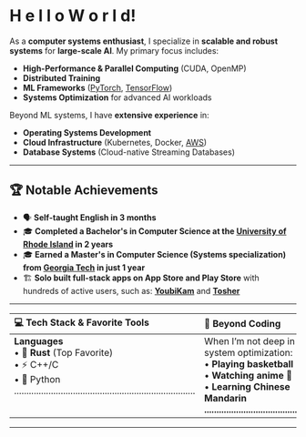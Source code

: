 # H e l l o   W o r l d! 

As a **computer systems enthusiast**, I specialize in **scalable and robust systems** for **large-scale AI**. My primary focus includes:  
- **High-Performance & Parallel Computing** (CUDA, OpenMP)  
- **Distributed Training** 
- **ML Frameworks** (<a href="https://pytorch.org/" target="_blank" rel="noopener noreferrer">PyTorch</a>, <a href="https://www.tensorflow.org/" target="_blank" rel="noopener noreferrer">TensorFlow</a>)  
- **Systems Optimization** for advanced AI workloads  

Beyond ML systems, I have **extensive experience** in:
- **Operating Systems Development**  
- **Cloud Infrastructure** (Kubernetes, Docker, <a href="https://aws.amazon.com/" target="_blank" rel="noopener noreferrer">AWS</a>)  
- **Database Systems** (Cloud-native Streaming Databases)  

---

## 🏆 **Notable Achievements**  
- 🗣️ **Self-taught English in 3 months**  
- 🎓 **Completed a Bachelor's in Computer Science at the <a href="https://www.uri.edu/" target="_blank" rel="noopener noreferrer">University of Rhode Island</a> in 2 years**  
- 🎓 **Earned a Master's in Computer Science (Systems specialization) from <a href="https://www.cc.gatech.edu/" target="_blank" rel="noopener noreferrer">Georgia Tech</a> in just 1 year**
- 🏗️ **Solo built full-stack apps on App Store and Play Store** with hundreds of active users, such as: **<a href="https://youbikam.com" target="_blank" rel="noopener noreferrer">YoubiKam</a>** and **<a href="https://maskofjanus.com/tosher/redirect" target="_blank" rel="noopener noreferrer">Tosher</a>**
---

<table width="100%">
  <thead>
    <tr>
      <th style="text-align: left; padding-right: 50px;">💻 Tech Stack &amp; Favorite Tools</th>
      <th style="text-align: left;">🏀 Beyond Coding</th>
    </tr>
  </thead>
  <tbody>
    <tr>
      <td valign="top">
        <strong>Languages</strong><br>
        • 🦀 <strong>Rust</strong> (Top Favorite)<br>
        • ⚡ C++/C<br>
        • 🐍 Python ..........................................................................<br>
      </td>
      <td valign="top">
        When I’m not deep in system optimization:<br>
        • <strong>Playing basketball</strong> 🏀<br>
        • <strong>Watching anime</strong> 🎥<br>
        • <strong>Learning Chinese Mandarin .............................................</strong> 
      </td>
    </tr>
  </tbody>
</table>

---
